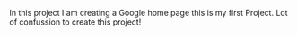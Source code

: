 In this project I am creating a Google home page this is my first Project. Lot of confussion to create this project! 
